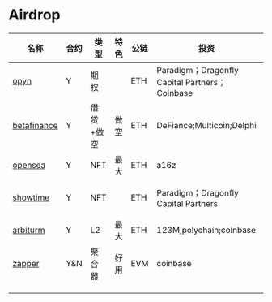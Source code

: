 # Airdrop

| 名称                                    | 合约 | 类型      | 特色 | 公链 | 投资                                           | 用户量  | 锁仓 | 成本            | 信息更新时间 | 备注              | who                    |
| --------------------------------------- | ---- | --------- | ---- | ---- | ---------------------------------------------- | ------- | ---- | --------------- | ------------ | ----------------- | ---------------------- |
| [opyn](https://www.opyn.co/)            | Y    | 期权      |      | ETH  | Paradigm；Dragonfly Capital Partners；Coinbase | 11739   | 83M  | 0.015（gas 60） | 21.10.5      | discord说没有空投 | {1-8}.[10u].a.ETH.9.10 |
| [betafinance](https://betafinance.org/) | Y    | 借贷+做空 | 做空 | ETH  | DeFiance;Multicoin;Delphi                      | 4282    | 20M  | 0.015(gas)      | 21.10.5      | 9.29结束快照      | {1,4-8}.a.ETH.9        |
| [opensea](https://opensea.io/)          | Y    | NFT       | 最大 | ETH  | a16z                                           | 912,550 |      |                 | 21.10.5      | 买卖多次          | {1}.a.ETH.9            |
| [showtime](https://tryshowtime.com/)    | Y    | NFT       |      | ETH  | Paradigm；Dragonfly Capital Partners           |         |      | 0               | 21.10.5      | 免gas费铸造nft    | {1-17}.a.poly.9        |
| [arbiturm](https://bridge.arbitrum.io/) | Y    | L2        | 最大 | ETH  | 123M;polychain;coinbase                        |         | 14B  |                 | 21.10.5      |                   | {1,5,7,8}.a.eth.9      |
| [zapper](zapper.fi)                     | Y&N  | 聚合器    | 好用 | EVM  | coinbase                                       | 巨大    | 0    | 很低            | 21.10.5      | 可以多刷          | {1,4,5,6}.a.poly.8     |
|                                         |      |           |      |      |                                                |         |      |                 |              |                   |                        |
|                                         |      |           |      |      |                                                |         |      |                 |              |                   |                        |
|                                         |      |           |      |      |                                                |         |      |                 |              |                   |                        |

